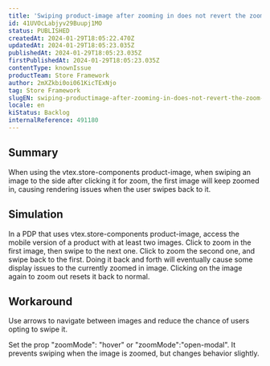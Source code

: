 ```yaml
---
title: 'Swiping product-image after zooming in does not revert the zoom, causing display issues'
id: 41UVOcLabjyv29Buupj1MO
status: PUBLISHED
createdAt: 2024-01-29T18:05:22.470Z
updatedAt: 2024-01-29T18:05:23.035Z
publishedAt: 2024-01-29T18:05:23.035Z
firstPublishedAt: 2024-01-29T18:05:23.035Z
contentType: knownIssue
productTeam: Store Framework
author: 2mXZkbi0oi061KicTExNjo
tag: Store Framework
slugEN: swiping-productimage-after-zooming-in-does-not-revert-the-zoom-causing-display-issues
locale: en
kiStatus: Backlog
internalReference: 491180
---
```


## Summary


When using the vtex.store-components product-image, when swiping an image to the side after clicking it for zoom, the first image will keep zoomed in, causing rendering issues when the user swipes back to it.


##

## Simulation


In a PDP that uses vtex.store-components product-image, access the mobile version of a product with at least two images.
Click to zoom in the first image, then swipe to the next one.
Click to zoom the second one, and swipe back to the first.
Doing it back and forth will eventually cause some display issues to the currently zoomed in image.
Clicking on the image again to zoom out resets it back to normal.


##

## Workaround


Use arrows to navigate between images and reduce the chance of users opting to swipe it.

Set the prop "zoomMode": "hover" or "zoomMode":"open-modal". It prevents swiping when the image is zoomed, but changes behavior slightly.

